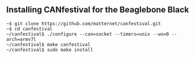 ## Installing CANfestival for the Beaglebone Black
```
~$ git clone https://github.com/matternet/canfestival.git
~$ cd canfestival
~/canfestival$ ./configure --can=socket --timers=unix --wx=0 --arch=armv7l 
~/canfestival$ make canfestival
~/canfestival$ sudo make install
```
